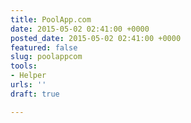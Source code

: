 ```yaml
---
title: PoolApp.com
date: 2015-05-02 02:41:00 +0000
posted_date: 2015-05-02 02:41:00 +0000
featured: false
slug: poolappcom
tools:
- Helper
urls: ''
draft: true

---
```

